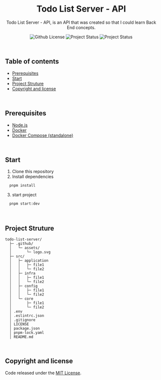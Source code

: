 <div align="center">

# Todo List Server - API

Todo List Server - API, is an API that was created so that I could learn Back End concepts.

![Github License](https://img.shields.io/github/license/systemoflima/todo-list-server?label=License&style=flat)
![Project Status](https://img.shields.io/static/v1?label=Project%20Status&message=Development&color=blue&style=flat)
![Project Status](https://img.shields.io/static/v1?label=Deploy&message=Offline&color=red&style=flat)

</div>

<br>

## Table of contents

- [Prerequisites](#prerequisites)
- [Start](#start)
- [Project Struture](#project-struture)
- [Copyright and license](#copyright-and-license)

<br>

## Prerequisites

- [Node.js](https://nodejs.org/en/)
- [Docker](https://www.docker.com/)
- [Docker Compose (standalone)](https://docs.docker.com/compose/install/other/)

<br>

## Start

1. Clone this repository
2. Install dependencies

```bash
  pnpm install
```

3. start project

```bash
  pnpm start:dev
```

<br>

## Project Struture

```
todo-list-server/
  ├─ .github/
  │   └─ assets/
  │       └─ logo.svg
  ├─ src/
  │   ├─ application
  │   │   ├─ file1
  │   │   └─ file2
  │   ├─ infra
  │   │   ├─ file1
  │   │   └─ file2
  │   ├─ config
  │   │   ├─ file1
  │   │   └─ file2
  │   └─ core
  │       ├─ file1
  │       └─ file2
  │ .env
  │ .eslintrc.json
  │ .gitignore
  │ LICENSE
  │ package.json
  │ pnpm-lock.yaml
  │ README.md

```

<br>

## Copyright and license

Code released under the [MIT License](https://reponame/blob/master/LICENSE).
